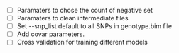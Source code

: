 - [ ] Paramaters to chose the count of negative set
- [ ] Paramaters to clean intermediate files
- [ ] Set --snp_list default to all SNPs in genotype.bim file
- [ ] Add covar parameters.
- [ ] Cross validation for training different models